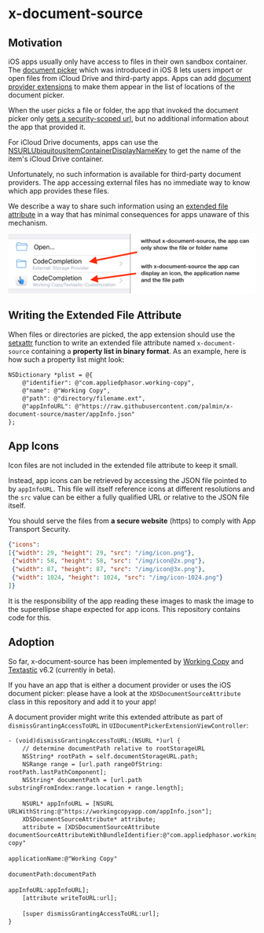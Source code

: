 # x-document-source

## Motivation

iOS apps usually only have access to files in their own sandbox container. The [document picker](https://developer.apple.com/library/ios/documentation/FileManagement/Conceptual/DocumentPickerProgrammingGuide/Introduction/Introduction.html) which was introduced in iOS 8 lets users import or open files from iCloud Drive and third-party apps. Apps can add  [document provider extensions](https://developer.apple.com/library/prerelease/content/documentation/General/Conceptual/ExtensibilityPG/FileProvider.html) to make them appear in the list of locations of the document picker.

When the user picks a file or folder, the app that invoked the document picker only [gets a security-scoped url](https://developer.apple.com/library/ios/documentation/UIKit/Reference/UIDocumentPickerDelegate/index.html#//apple_ref/occ/intfm/UIDocumentPickerDelegate/documentPicker:didPickDocumentAtURL:), but no additional information about the app that provided it.

For iCloud Drive documents, apps can use the [NSURLUbiquitousItemContainerDisplayNameKey](https://developer.apple.com/reference/foundation/nsurlubiquitousitemcontainerdisplaynamekey?language=objc) to get the name of the item's iCloud Drive container.

Unfortunately, no such information is available for third-party document providers. The app accessing external files has no immediate way to know which app provides these files.

We describe a way to share such information using an [extended file attribute](https://en.m.wikipedia.org/wiki/Extended_file_attributes) in a way that has minimal consequences for apps unaware of this mechanism. 

<img src="screenshot.png" alt="" width="650" />

## Writing the Extended File Attribute

When files or directories are picked, the app extension should use the [setxattr](https://developer.apple.com/legacy/library/documentation/Darwin/Reference/ManPages/man2/setxattr.2.html) function to write an extended file attribute named `x-document-source` containing a **property list in binary format**. As an example, here is how such a property list might look:

```objc
NSDictionary *plist = @{
    @"identifier": @"com.appliedphasor.working-copy",
    @"name": @"Working Copy",
    @"path": @"directory/filename.ext",
    @"appInfoURL": @"https://raw.githubusercontent.com/palmin/x-document-source/master/appInfo.json"
};
```


## App Icons

Icon files are not included in the extended file attribute to keep it small.

Instead, app icons can be retrieved by accessing the JSON file pointed to by `appInfoURL`. This file will itself reference icons at different resolutions and the `src` value can be either a fully qualified URL or relative to the JSON file itself.

You should serve the files from **a secure website** (https) to comply with App Transport Security.

```json
{"icons":
[{"width": 29, "height": 29, "src": "/img/icon.png"},
 {"width": 58, "height": 58, "src": "/img/icon@2x.png"},
 {"width": 87, "height": 87, "src": "/img/icon@3x.png"},
 {"width": 1024, "height": 1024, "src": "/img/icon-1024.png"}
]}
```

It is the responsibility of the app reading these images to mask the image to the superellipse shape expected for app icons. This repository contains code for this. 

## Adoption

So far, x-document-source has been implemented by [Working Copy](https://workingcopyapp.com) and [Textastic](https://www.textasticapp.com) v6.2 (currently in beta). 

If you have an app that is either a document provider or uses the iOS document picker: please have a look at the `XDSDocumentSourceAttribute` class in this repository and add it to your app!

A document provider might write this extended attribute as part of `dismissGrantingAccessToURL` in `UIDocumentPickerExtensionViewController`:
```objc
- (void)dismissGrantingAccessToURL:(NSURL *)url {
    // determine documentPath relative to rootStorageURL
    NSString* rootPath = self.documentStorageURL.path;
    NSRange range = [url.path rangeOfString: rootPath.lastPathComponent];
    NSString* documentPath = [url.path substringFromIndex:range.location + range.length];

    NSURL* appInfoURL = [NSURL URLWithString:@"https://workingcopyapp.com/appInfo.json"];
    XDSDocumentSourceAttribute* attribute;
    attribute = [XDSDocumentSourceAttribute documentSourceAttributeWithBundleIdentifier:@"com.appliedphasor.working-copy"
                                                                        applicationName:@"Working Copy"
                                                                           documentPath:documentPath
                                                                             appInfoURL:appInfoURL];
    [attribute writeToURL:url];

    [super dismissGrantingAccessToURL:url];
}
```
